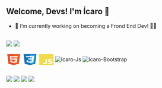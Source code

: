 ## Welcome, Devs! I'm Ícaro 👋


- 🔭 I’m currently working on becoming a Frond End Dev! 👨‍💻
<br><br>

<div>

<img  width="45%" src="https://github-readme-stats.vercel.app/api?username=icaro-fcc&show_icons=true&theme=nord&count_private=true&include_all_commits=true"/>
<img  width="40%" src="https://github-readme-stats.vercel.app/api/top-langs/?username=icaro-fcc&layout=compact&theme=nord"/>
  
</div>


<div style="display: inline_block"><br>
  <img align="center" alt="Icaro-HTML" height="30" width="40" src="https://raw.githubusercontent.com/devicons/devicon/master/icons/html5/html5-original.svg">
  <img align="center" alt="Icaro-CSS" height="30" width="40" src="https://raw.githubusercontent.com/devicons/devicon/master/icons/css3/css3-original.svg">
  <img align="center" alt="Icaro-Js" height="30" width="40" src="https://raw.githubusercontent.com/devicons/devicon/master/icons/javascript/javascript-plain.svg">
  <img align="center" alt="Icaro-Js" height="30" width="40" src="https://cdn.jsdelivr.net/gh/devicons/devicon/icons/jquery/jquery-original.svg" />
          
  <img align="center" alt="Icaro-Bootstrap" height="35" width="40" src="https://cdn.jsdelivr.net/gh/devicons/devicon/icons/bootstrap/bootstrap-plain.svg"/>
  
</div>

  ##
  
 <div> 
  <a href="#" target="_blank"><img src="https://img.shields.io/badge/-Instagram-%23E4405F?style=for-the-badge&logo=instagram&logoColor=white" target="_blank"></a>
 <a href="https://discordapp.com/users/Ícaro#9900" target="_blank"><img src="https://img.shields.io/badge/Discord-7289DA?style=for-the-badge&logo=discord&logoColor=white" target="_blank"></a> 
  <a href = "mailto:icrfcc@gmail.com"><img src="https://img.shields.io/badge/-Gmail-%23333?style=for-the-badge&logo=gmail&logoColor=white" target="_blank"></a>
  <a href="#" target="_blank"><img src="https://img.shields.io/badge/-LinkedIn-%230077B5?style=for-the-badge&logo=linkedin&logoColor=white" target="_blank"></a> 
    
</div>
